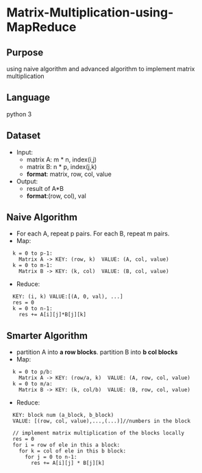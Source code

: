 # Matrix-Multiplication-using-MapReduce

## Purpose
using naive algorithm and advanced algorithm to implement matrix multiplication

## Language
python 3

## Dataset
* Input:
  * matrix A: m * n,   index(i,j)
  * matrix B: n * p,  index(j,k)
  * **format**: matrix, row, col, value
* Output:
  * result of A*B
  * **format**:(row, col), val

## Naive Algorithm
* For each A, repeat p pairs. For each B, repeat m pairs.
* Map:
```
  k = 0 to p-1:
    Matrix A -> KEY: (row, k)  VALUE: (A, col, value)
  k = 0 to m-1:
    Matrix B -> KEY: (k, col)  VALUE: (B, col, value)
```
* Reduce:
```
  KEY: (i, k) VALUE:[(A, 0, val), ...]
  res = 0
  k = 0 to n-1:
    res += A[i][j]*B[j][k]
```
## Smarter Algorithm
* partition A into **a row blocks**. partition B into **b col blocks**
* Map:
```
  k = 0 to p/b:
    Matrix A -> KEY: (row/a, k)  VALUE: (A, row, col, value)
  k = 0 to m/a:
    Matrix B -> KEY: (k, col/b)  VALUE: (B, row, col, value)
```
* Reduce:
```
  KEY: block num (a_block, b_block)
  VALUE: [(row, col, value),...,(...)]//numbers in the block

  // implement matrix multiplication of the blocks locally
  res = 0
  for i = row of ele in this a block:
    for k = col of ele in this b block:
      for j = 0 to n-1:
        res += A[i][j] * B[j][k]
```



